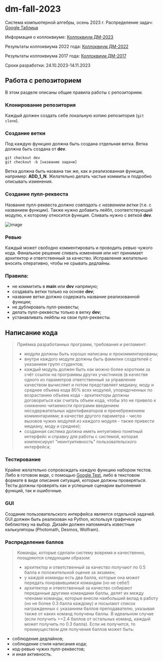 # dm-fall-2023
Система компьютерной алгебры, осень 2023 г.
Распределение задач: [Google Таблица](https://docs.google.com/spreadsheets/d/1mqQHPuXaIwAezNREHy1WPq97WdGk9A8vVeLzBteJ3eQ/)

Информация о коллоквиуме: [Коллоквиум ДМ-2023](https://docs.google.com/document/d/1Dv_6AIhxg_3ezu6VMcEnMpyfRzgym9l8PmE4ULGfjgM/)

Результаты коллоквиума 2022 года: [Коллоквиум ДМ-2022](https://docs.google.com/document/d/1wNbhlivYvZCxg-JJz-I_69-6fPLm8c_74a8Igy5ZSsk/)

Результаты коллоквиума 2017 года: [Коллоквиум ДМ-2017](https://docs.google.com/document/d/1P17zNI2rWxMxBM7WhqP5BTz1wLrHpEpLlYb_WarT-3U/)

Сроки разработки: 24.10.2023-14.11.2023

## Работа с репозиторием
В этом разделе описаны общие правила работы с репозиторием.

### Клонирование репозитория
Каждый должен создать себе локальную копию репозитория (`git clone`).

### Создание ветки
Под каждую функцию должна быть создана отдельная ветка. Ветка должна быть создана от **dev**.
```
git checkout dev
git checkout -b [название задачи]
```
Ветка должна быть названа так же, как и реализованная функция, например: **ADD_1_N**.
Желательно делать частые коммиты и подробно описывать изменения.

### Создание пулл-реквеста
Название пулл-реквеста _должно совпадать с названием ветки_ (т.е. с названием функции). Также нужно добавить лейбл, соответствующий модулю, к которому относится функция. Сливать нужно с веткой **dev**.

![image](https://github.com/spanwalla/dm-fall-2023/assets/33371858/51cd7e47-121e-4e8d-8491-67cfd2efbe15)

### Ревью
Каждый может свободно комментировать и проводить ревью чужого кода. Финальное решение сливать изменения или нет принимает архитектор и ответственный за качество. Исправления желательно вносить оперативно, чтобы не срывать дедлайны.

### Правила:
- не коммитить в **main** или **dev** напрямую;
- создавать ветки только на основе **dev**;
- название ветки должно содержать название реализованной функции;
- не дублировать пулл-реквесты;
- делать пулл-реквесты только в ветку **dev**;
- устанавливать лейблы на свои пулл-реквесты.

## Написание кода
> Приёмка разработанных программ, требования и регламент:
> - модули должны быть хорошо написаны и прокомментированы;
> - внутри каждого модуля должны быть фамилии создателей с указанием групп студентов;
> - каждый модуль должен быть как можно более коротким за счёт ссылок на программы других участников (в качестве одного из параметров ответственный за управление качеством вычисляет и потом представляет медиану, моду и среднее объема кода 80% всех модулей, упорядоченных по возрастанию объема кода - архитекторы должны договориться как считать объем кода, чтобы это не привело к снижению читаемости программ введением несодержательных идентификаторов и пренебрежением комментариями; в качестве другого параметра - число вызовов чужих модулей из каждого модуля - также привести медиану, моду и среднее);
> - созданная система должна иметь интуитивно понятный интерфейс и справку для работы с системой, которая компенсирует "неинтуитивность" пользовательского интерфейса;

### Тестирование
Крайне желательно сопровождать каждую функцию набором тестов. Либо в готовом виде, с помощью [Google Test](https://github.com/google/googletest), либо в текстовом формате в виде описания ситуаций, которые должны проверяться. Тесты должны проверять как и успешные сценарии выполнения функций, так и ошибочные.

### GUI
Создание пользовательского интерфейса является отдельной задачей. GUI должен быть реализован на Python, используя графическую библиотеку на выбор.
Дизайн должен напоминать известные калькуляторы (Photomath, Desmos, Wolfram).

### Распределение баллов
> Команды, которые сделали систему вовремя и качественно, поощряются следующим образом:
> - архитектор и ответственный за качество получают по 0.5 балла к положительной оценке за экзамен;
> - у каждой команды есть два балла, которые она может передать понравившимся командам (но не себе!)
> - архитектор и ответственный за качество собирают переданные другими командами баллы, делят их между членами команды, которые внесли наибольший вклад в работу (но не более 0.3 балла каждому) и посылают список награжденных с указанием баллов преподавателю, указывая также от каких команд получены баллы.
В идеальном случае (если получить >=2.4 баллов от остальных команд, каждый может получить по 0.3 балла). Если не получится, то преимуществом для получения баллов может быть:
- соблюдение дедлайнов;
- соблюдение стиля написания кода;
- код-ревью чужих пулл-реквестов;
- и иная активность.
